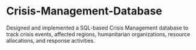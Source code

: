 # Crisis-Management-Database
Designed and implemented a SQL-based Crisis Management database to track crisis events, affected regions, humanitarian organizations, resource allocations, and response activities.

